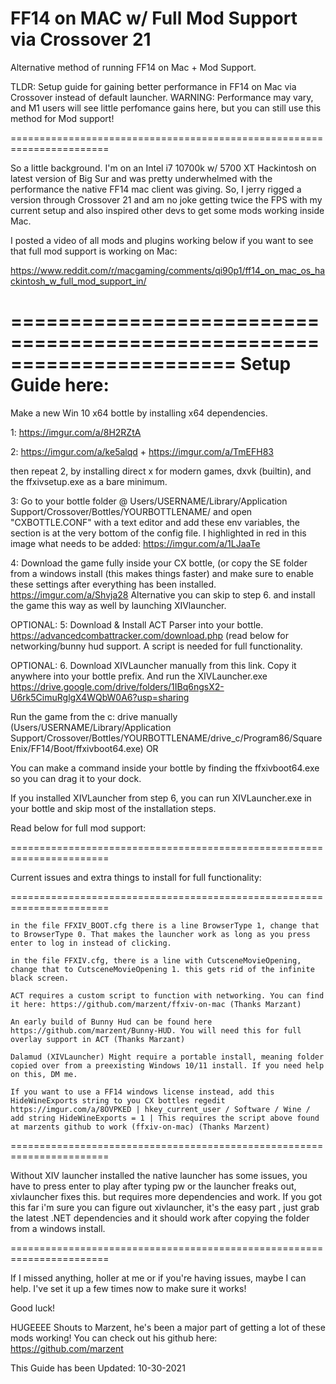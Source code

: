 # FF14 on MAC w/ Full Mod Support via Crossover 21
Alternative method of running FF14 on Mac + Mod Support.

TLDR: Setup guide for gaining better performance in FF14 on Mac via Crossover instead of default launcher. WARNING: Performance may vary, and M1 users will see little perfomance gains here, but you can still use this method for Mod support!

=======================================================================

So a little background. I'm on an Intel i7 10700k w/ 5700 XT Hackintosh on latest version of Big Sur and was pretty underwhelmed with the performance the native FF14 mac client was giving. So, I jerry rigged a version through Crossover 21 and am no joke getting twice the FPS with my current setup and also inspired other devs to get some mods working inside Mac.

I posted a video of all mods and plugins working below if you want to see that full mod support is working on Mac:

https://www.reddit.com/r/macgaming/comments/qi90p1/ff14_on_mac_os_hackintosh_w_full_mod_support_in/

=======================================================================
Setup Guide here:
=======================================================================

Make a new Win 10 x64 bottle by installing x64 dependencies.

1: https://imgur.com/a/8H2RZtA

2: https://imgur.com/a/ke5alqd + https://imgur.com/a/TmEFH83

then repeat 2, by installing direct x for modern games, dxvk (builtin), and the ffxivsetup.exe as a bare minimum.

3: Go to your bottle folder @ Users/USERNAME/Library/Application Support/Crossover/Bottles/YOURBOTTLENAME/ and open "CXBOTTLE.CONF" with a text editor and add these env variables, the section is at the very bottom of the config file. I highlighted in red in this image what needs to be added: https://imgur.com/a/1LJaaTe

4: Download the game fully inside your CX bottle, (or copy the SE folder from a windows install (this makes things faster) and make sure to enable these settings after everything has been installed. https://imgur.com/a/Shvja28 Alternative you can skip to step 6. and install the game this way as well by launching XIVlauncher.

OPTIONAL: 5: Download & Install ACT Parser into your bottle. https://advancedcombattracker.com/download.php (read below for networking/bunny hud support. A script is needed for full functionality.

OPTIONAL: 6. Download XIVLauncher manually from this link. Copy it anywhere into your bottle prefix. And run the XIVLauncher.exe https://drive.google.com/drive/folders/1IBq6ngsX2-U6rk5CimuRglgX4WQbW0A6?usp=sharing

Run the game from the c: drive manually (Users/USERNAME/Library/Application Support/Crossover/Bottles/YOURBOTTLENAME/drive_c/Program86/SquareEnix/FF14/Boot/ffxivboot64.exe) OR

You can make a command inside your bottle by finding the ffxivboot64.exe so you can drag it to your dock.

If you installed XIVLauncher from step 6, you can run XIVLauncher.exe in your bottle and skip most of the installation steps.

Read below for full mod support:

=======================================================================

Current issues and extra things to install for full functionality:

=======================================================================

    in the file FFXIV_BOOT.cfg there is a line BrowserType 1, change that to BrowserType 0. That makes the launcher work as long as you press enter to log in instead of clicking.

    in the file FFXIV.cfg, there is a line with CutsceneMovieOpening, change that to CutsceneMovieOpening 1. this gets rid of the infinite black screen.

    ACT requires a custom script to function with networking. You can find it here: https://github.com/marzent/ffxiv-on-mac (Thanks Marzant)

    An early build of Bunny Hud can be found here https://github.com/marzent/Bunny-HUD. You will need this for full overlay support in ACT (Thanks Marzant)

    Dalamud (XIVLauncher) Might require a portable install, meaning folder copied over from a preexisting Windows 10/11 install. If you need help on this, DM me.

    If you want to use a FF14 windows license instead, add this HideWineExports string to you CX bottles regedit https://imgur.com/a/8OVPKED | hkey_current_user / Software / Wine / add string HideWineExports = 1 | This requires the script above found at marzents github to work (ffxiv-on-mac) (Thanks Marzent)

=======================================================================

Without XIV launcher installed the native launcher has some issues, you have to press enter to play after typing pw or the launcher freaks out, xivlauncher fixes this. but requires more dependencies and work. If you got this far i'm sure you can figure out xivlauncher, it's the easy part , just grab the latest .NET dependencies and it should work after copying the folder from a windows install.

=======================================================================

If I missed anything, holler at me or if you're having issues, maybe I can help. I've set it up a few times now to make sure it works!

Good luck!

HUGEEEE Shouts to Marzent, he's been a major part of getting a lot of these mods working! You can check out his github here: https://github.com/marzent

This Guide has been Updated: 10-30-2021
